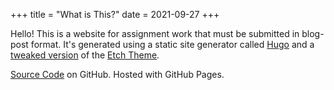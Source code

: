 +++
title = "What is This?"
date = 2021-09-27
+++

Hello! This is a website for assignment work that must be submitted in blog-post format. It's generated using a static site generator called [Hugo](https://gohugo.io/) and a [tweaked version](https://github.com/itsmeimtom/etch) of the [Etch Theme](https://github.com/LukasJoswiak/etch).
 
[Source Code](https://github.com/itsmeimtom/solcol-blog) on GitHub. Hosted with GitHub Pages.